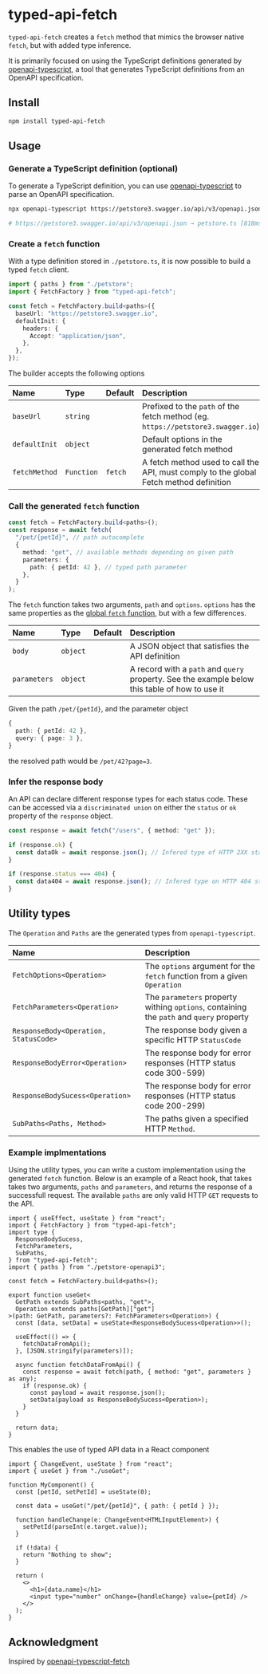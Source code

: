 # typed-api-fetch

`typed-api-fetch` creates a `fetch` method that mimics the browser native `fetch`, but with added type inference.

It is primarily focused on using the TypeScript definitions generated by [openapi-typescript](https://github.com/drwpow/openapi-typescript), a tool that generates TypeScript definitions from an OpenAPI specification.

## Install

```bash
npm install typed-api-fetch
```

## Usage

### Generate a TypeScript definition (optional)

To generate a TypeScript definition, you can use [openapi-typescript](https://github.com/drwpow/openapi-typescript) to parse an OpenAPI specification.

```bash
npx openapi-typescript https://petstore3.swagger.io/api/v3/openapi.json --output petstore.ts

# https://petstore3.swagger.io/api/v3/openapi.json → petstore.ts [818ms]
```

### Create a `fetch` function

With a type definition stored in `./petstore.ts`, it is now possible to build a typed `fetch` client.

```ts
import { paths } from "./petstore";
import { FetchFactory } from "typed-api-fetch";

const fetch = FetchFactory.build<paths>({
  baseUrl: "https://petstore3.swagger.io",
  defaultInit: {
    headers: {
      Accept: "application/json",
    },
  },
});
```

The builder accepts the following options

| Name          | Type       | Default | Description                                                                            |
| :------------ | :--------- | :------ | :------------------------------------------------------------------------------------- |
| `baseUrl`     | `string`   |         | Prefixed to the `path` of the fetch method (eg. `https://petstore3.swagger.io`)        |
| `defaultInit` | `object`   |         | Default options in the generated fetch method                                          |
| `fetchMethod` | `Function` | `fetch` | A fetch method used to call the API, must comply to the global Fetch method definition |

### Call the generated `fetch` function

```ts
const fetch = FetchFactory.build<paths>();
const response = await fetch(
  "/pet/{petId}", // path autocomplete
  {
    method: "get", // available methods depending on given path
    parameters: {
      path: { petId: 42 }, // typed path parameter
    },
  }
);
```

The `fetch` function takes two arguments, `path` and `options`. `options` has the same properties as the [global `fetch` function](https://developer.mozilla.org/en-US/docs/Web/API/fetch#options), but with a few differences.

| Name         | Type     | Default | Description                                                                                    |
| :----------- | :------- | :------ | :--------------------------------------------------------------------------------------------- |
| `body`       | `object` |         | A JSON object that satisfies the API definition                                                |
| `parameters` | `object` |         | A record with a `path` and `query` property. See the example below this table of how to use it |

Given the path `/pet/{petId}`, and the parameter object

```ts
{
  path: { petId: 42 },
  query: { page: 3 },
}
```

the resolved path would be `/pet/42?page=3`.

### Infer the response body

An API can declare different response types for each status code.
These can be accessed via a `discriminated union` on either the `status` or `ok` property of the `response` object.

```ts
const response = await fetch("/users", { method: "get" });

if (response.ok) {
  const dataOk = await response.json(); // Infered type of HTTP 2XX status codes
}

if (response.status === 404) {
  const data404 = await response.json(); // Infered type on HTTP 404 status responses
}
```

## Utility types

The `Operation` and `Paths` are the generated types from `openapi-typescript`.

| Name                                  | Description                                                                             |
| :------------------------------------ | :-------------------------------------------------------------------------------------- |
| `FetchOptions<Operation>`             | The `options` argument for the `fetch` function from a given `Operation`                |
| `FetchParameters<Operation>`          | The `parameters` property withing `options`, containing the `path` and `query` property |
| `ResponseBody<Operation, StatusCode>` | The response body given a specific HTTP `StatusCode`                                    |
| `ResponseBodyError<Operation>`        | The response body for error responses (HTTP status code 300-599)                        |
| `ResponseBodySucess<Operation>`       | The response body for error responses (HTTP status code 200-299)                        |
| `SubPaths<Paths, Method>`             | The paths given a specified HTTP `Method`.                                              |

### Example implmentations

Using the utility types, you can write a custom implementation using the generated `fetch` function. Below is an example of a React hook, that takes takes two arguments, `paths` and `parameters`, and returns the response of a successfull request. The available `paths` are only valid HTTP `GET` requests to the API.

```tsx
import { useEffect, useState } from "react";
import { FetchFactory } from "typed-api-fetch";
import type {
  ResponseBodySucess,
  FetchParameters,
  SubPaths,
} from "typed-api-fetch";
import { paths } from "./petstore-openapi3";

const fetch = FetchFactory.build<paths>();

export function useGet<
  GetPath extends SubPaths<paths, "get">,
  Operation extends paths[GetPath]["get"]
>(path: GetPath, parameters?: FetchParameters<Operation>) {
  const [data, setData] = useState<ResponseBodySucess<Operation>>();

  useEffect(() => {
    fetchDataFromApi();
  }, [JSON.stringify(parameters)]);

  async function fetchDataFromApi() {
    const response = await fetch(path, { method: "get", parameters } as any);
    if (response.ok) {
      const payload = await response.json();
      setData(payload as ResponseBodySucess<Operation>);
    }
  }

  return data;
}
```

This enables the use of typed API data in a React component

```tsx
import { ChangeEvent, useState } from "react";
import { useGet } from "./useGet";

function MyComponent() {
  const [petId, setPetId] = useState(0);

  const data = useGet("/pet/{petId}", { path: { petId } });

  function handleChange(e: ChangeEvent<HTMLInputElement>) {
    setPetId(parseInt(e.target.value));
  }

  if (!data) {
    return "Nothing to show";
  }

  return (
    <>
      <h1>{data.name}</h1>
      <input type="number" onChange={handleChange} value={petId} />
    </>
  );
}
```

## Acknowledgment

Inspired by [openapi-typescript-fetch](https://github.com/ajaishankar/openapi-typescript-fetch)
